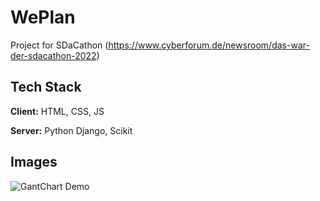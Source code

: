 # WePlan
Project for SDaCathon (https://www.cyberforum.de/newsroom/das-war-der-sdacathon-2022)
## Tech Stack
**Client:** HTML, CSS, JS

**Server:** Python Django, Scikit

## Images
![GantChart Demo](https://imgur.com/SP1MrxF)
